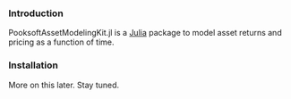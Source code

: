 ### Introduction
PooksoftAssetModelingKit.jl is a [Julia](https://www.julialang.org) package to model asset returns and pricing as a function of time. 

### Installation
More on this later. Stay tuned. 


